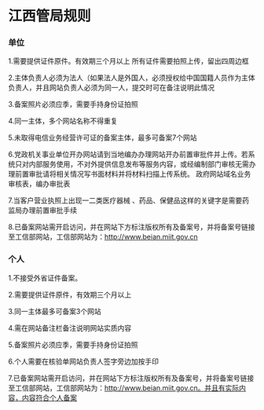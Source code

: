 

# 江西管局规则

### 单位

1.需要提供证件原件。有效期三个月以上  所有证件需要拍照上传，留出四周边框                                                                                                            

2.主体负责人必须为法人（如果法人是外国人，必须授权给中国国籍人员作为主体负责人，并且网站负责人必须为同一人，提交时可在备注说明此情况                                                                                                                                               

3.备案照片必须应季，需要手持身份证拍照                                                              

4.同一主体，多个网站名称不得重复

5.未取得电信业务经营许可证的备案主体，最多可备案7个网站

6.党政机关事业单位开办网站请到当地编办办理网站开办前置审批件并上传。若系统只对内部服务使用，不对外提供信息发布等服务内容，或经编制部门审核无需办理前置审批请将相关情况写书面材料并将材料扫描上传系统。  政府网站域名业务审核表，编办审批表                                                                    

7.当客户营业执照上出现一二类医疗器械 、药品、保健品这样的关键字是需要药监局办理前置审批手续                                                                      

8.已备案网站需开启访问，并在网站下方标注版权所有及备案号，并将备案号链接至工信部网站，工信部网站为：http://www.beian.miit.gov.cn

### 个人

1.不接受外省证件备案。                                                                                                            

2.需要提供证件原件，有效期三个月以上

3.同一主体最多可备案3个网站

4.需在网站备注栏备注说明网站实质内容                                                                                      

5.备案照片必须应季，需要手持身份证拍照                                                                                         

6.个人需要在核验单网站负责人签字旁边加按手印                                                                          

7.已备案网站需开启访问，并在网站下方标注版权所有及备案号，并将备案号链接至工信部网站，工信部网站为：http://www.beian.miit.gov.cn。并且有实际内容，内容符合个人备案